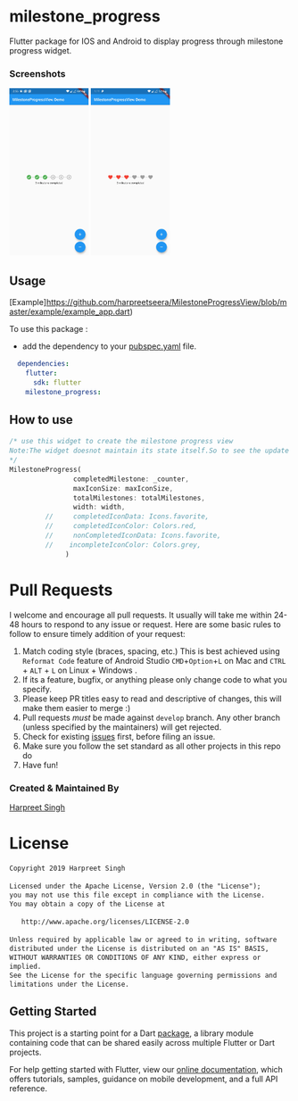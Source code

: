 # milestone_progress

Flutter package for IOS and Android to display progress through milestone progress widget.


### Screenshots

<img src="ss1.jpg" height="300em" />
 <img src="ss2.jpg" height="300em" />

## Usage

[Example]https://github.com/harpreetseera/MilestoneProgressView/blob/master/example/example_app.dart)

To use this package :

* add the dependency to your [pubspec.yaml](https://github.com/harpreetseera/MilestoneProgressView/blob/master/pubspec.yaml) file.

```yaml
  dependencies:
    flutter:
      sdk: flutter
    milestone_progress:
```
## How to use

```dart
/* use this widget to create the milestone progress view
Note:The widget doesnot maintain its state itself.So to see the update , the state needs to be updated whenever a change is made .
*/
MilestoneProgress(
                completedMilestone: _counter,
                maxIconSize: maxIconSize,
                totalMilestones: totalMilestones,
                width: width,
         //     completedIconData: Icons.favorite,
         //     completedIconColor: Colors.red,
         //     nonCompletedIconData: Icons.favorite,
         //    incompleteIconColor: Colors.grey,
              )
```
# Pull Requests

I welcome and encourage all pull requests. It usually will take me within 24-48 hours to respond to any issue or request. Here are some basic rules to follow to ensure timely addition of your request:

1.  Match coding style (braces, spacing, etc.) This is best achieved using `Reformat Code` feature of Android Studio `CMD`+`Option`+`L` on Mac and `CTRL` + `ALT` + `L` on Linux + Windows .
2.  If its a feature, bugfix, or anything please only change code to what you specify.
3.  Please keep PR titles easy to read and descriptive of changes, this will make them easier to merge :)
4.  Pull requests _must_ be made against `develop` branch. Any other branch (unless specified by the maintainers) will get rejected.
5.  Check for existing [issues](https://github.com/harpreetseera/MilestoneProgressView/issues) first, before filing an issue.
6.  Make sure you follow the set standard as all other projects in this repo do
7.  Have fun!

### Created & Maintained By

[Harpreet Singh](https://github.com/harpreetseera) 

# License

    Copyright 2019 Harpreet Singh

    Licensed under the Apache License, Version 2.0 (the "License");
    you may not use this file except in compliance with the License.
    You may obtain a copy of the License at

       http://www.apache.org/licenses/LICENSE-2.0

    Unless required by applicable law or agreed to in writing, software
    distributed under the License is distributed on an "AS IS" BASIS,
    WITHOUT WARRANTIES OR CONDITIONS OF ANY KIND, either express or implied.
    See the License for the specific language governing permissions and
    limitations under the License.



## Getting Started

This project is a starting point for a Dart
[package](https://flutter.dev/developing-packages/),
a library module containing code that can be shared easily across
multiple Flutter or Dart projects.

For help getting started with Flutter, view our 
[online documentation](https://flutter.dev/docs), which offers tutorials, 
samples, guidance on mobile development, and a full API reference.
